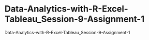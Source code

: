 # Data-Analytics-with-R-Excel-Tableau_Session-9-Assignment-1
Data-Analytics-with-R-Excel-Tableau_Session-9-Assignment-1
